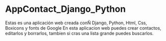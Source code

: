 # AppContact_Django_Python
Estas es una aplicación web creada conÑ
Django, Python, Html, Css, Boxicons y fonts de Google
En esta aplicacion web puedes crear contactos, editarlos y borrarlos, tambien si cras una lista grande puedes buscarlos.
